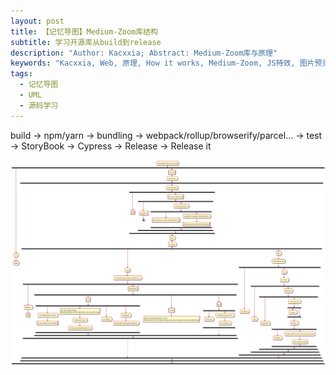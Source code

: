 ```yaml
---
layout: post
title: 【记忆导图】Medium-Zoom库结构
subtitle: 学习开源库从build到release
description: "Author: Kacxxia; Abstract: Medium-Zoom库与原理"
keywords: "Kacxxia, Web, 原理, How it works, Medium-Zoom, JS特效, 图片预览, image preview"
tags:
  - 记忆导图
  - UML
  - 源码学习
---
```


build -> npm/yarn -> bundling -> webpack/rollup/browserify/parcel... -> test -> StoryBook -> Cypress -> Release -> Release it

![](/assets/img/SourceCode/medium-zoom-structure.png)

